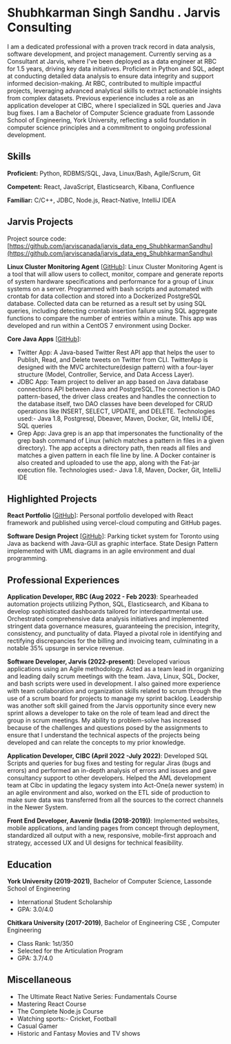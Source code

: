 # Shubhkarman Singh Sandhu . Jarvis Consulting

I am a dedicated professional with a proven track record in data analysis, software development, and project management. Currently serving as a Consultant at Jarvis, where I've been deployed as a data engineer at RBC for 1.5 years, driving key data initiatives. Proficient in Python and SQL, adept at conducting detailed data analysis to ensure data integrity and support informed decision-making. At RBC, contributed to multiple impactful projects, leveraging advanced analytical skills to extract actionable insights from complex datasets. Previous experience includes a role as an application developer at CIBC, where I specialized in SQL queries and Java bug fixes. I am a Bachelor of Computer Science graduate from Lassonde School of Engineering, York University, reflecting a solid foundation in computer science principles and a commitment to ongoing professional development.

## Skills

**Proficient:** Python, RDBMS/SQL, Java, Linux/Bash, Agile/Scrum, Git

**Competent:** React, JavaScript, Elasticsearch, Kibana, Confluence 

**Familiar:** C/C++, JDBC, Node.js, React-Native, IntelliJ IDEA

## Jarvis Projects

Project source code: [https://github.com/jarviscanada/jarvis_data_eng_ShubhkarmanSandhu](https://github.com/jarviscanada/jarvis_data_eng_ShubhkarmanSandhu)


**Linux Cluster Monitoring Agent** [[GitHub](https://github.com/jarviscanada/jarvis_data_eng_ShubhkarmanSandhu/tree/master/linux_sql)]: Linux Cluster Monitoring Agent is a tool that will allow users to collect, monitor, compare and generate reports of system hardware specifications and performance for a group of Linux systems on a server. Programmed with bash scripts and automated with crontab for data collection and stored into a Dockerized PostgreSQL database. Collected data can be returned as a result set by using SQL queries, including detecting crontab insertion failure using SQL aggregate functions to compare the number of entries within a minute. This app was developed and run within a CentOS 7 environment using Docker.

**Core Java Apps** [[GitHub](https://github.com/jarviscanada/jarvis_data_eng_ShubhkarmanSandhu/tree/master/core_java)]:
      
  - Twitter App: A Java-based Twitter Rest API app that helps the user to Publish, Read, and Delete tweets on Twitter from CLI. TwitterApp is designed with the MVC architecture(design pattern) with a four-layer structure (Model, Controller, Service, and Data Access Layer).
  - JDBC App: Team project to deliver an app based on Java database connections API between Java and PostgreSQL.The connection is DAO pattern-based, the driver class creates and handles the connection to the database itself, two DAO classes have been developed for CRUD operations like INSERT, SELECT, UPDATE, and DELETE. Technologies used:- Java 1.8, Postgresql, Dbeaver, Maven, Docker, Git, IntelliJ IDE, SQL queries
  - Grep App: Java grep is an app that impersonates the functionality of the grep bash command of Linux (which matches a pattern in files in a given directory). The app accepts a directory path, then reads all files and matches a given pattern in each file line by line. A Docker container is also created and uploaded to use the app, along with the Fat-jar execution file. Technologies used:- Java 1.8, Maven, Docker, Git, IntelliJ IDE


## Highlighted Projects
**React Portfolio** [[GitHub](https://github.com/LordSandhu/Portfolio)]: Personal portfolio developed with React framework and published using vercel-cloud computing and GitHub pages.

**Software Design Project** [[GitHub](https://github.com/LordSandhu/ParkingTicket-Project-Java)]: Parking ticket system for Toronto using Java as backend with Java-GUI as graphic interface. State Design Pattern implemented with UML diagrams in an agile environment and dual programming.


## Professional Experiences


**Application Developer, RBC (Aug 2022 - Feb 2023)**: Spearheaded automation projects utilizing Python, SQL, Elasticsearch, and Kibana to develop sophisticated dashboards tailored for interdepartmental use. Orchestrated comprehensive data analysis initiatives and implemented stringent data governance measures, guaranteeing the precision, integrity, consistency, and punctuality of data. Played a pivotal role in identifying and rectifying discrepancies for the billing and invoicing team, culminating in a notable 35% upsurge in service revenue.

**Software Developer, Jarvis (2022-present)**: Developed various applications using an Agile methodology. Acted as a team lead in organizing and leading daily scrum meetings with the team. Java, Linux, SQL, Docker, and bash scripts were used in development. I also gained more experience with team collaboration and organization skills related to scrum through the use of a scrum board for projects to manage my sprint backlog. Leadership was another soft skill gained from the Jarvis opportunity since every new sprint allows a developer to take on the role of team lead and direct the group in scrum meetings. My ability to problem-solve has increased because of the challenges and questions posed by the assignments to ensure that I understand the technical aspects of the projects being developed and can relate the concepts to my prior knowledge.

**Application Developer, CIBC (April 2022 -July 2022)**: Developed SQL Scripts and queries for bug fixes and testing for regular Jiras (bugs and errors) and performed an in-depth analysis of errors and issues and gave consultancy support to other developers. Helped the AML development team at Cibc in updating the legacy system into Act-One(a newer system) in an agile environment and also, worked on the ETL side of production to make sure data was transferred from all the sources to the correct channels in the Newer System.

**Front End Developer, Aavenir (India (2018-2019))**: Implemented websites, mobile applications, and landing pages from concept through deployment, standardized all output with a new, responsive, mobile-first approach and strategy, accessed UX and UI designs for technical feasibility. 


## Education
**York University (2019-2021)**, Bachelor of Computer Science, Lassonde School of Engineering
- International Student Scholarship
- GPA: 3.0/4.0

**Chitkara University  (2017-2019)**, Bachelor of Engineering CSE , Computer Engineering
- Class Rank: 1st/350
- Selected for the Articulation Program
- GPA: 3.7/4.0


## Miscellaneous
- The Ultimate React Native Series: Fundamentals Course
- Mastering React Course
- The Complete Node.js Course
- Watching sports:- Cricket, Football
- Casual Gamer
- Historic and Fantasy Movies and TV shows

